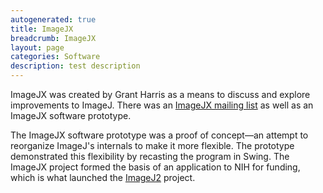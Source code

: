 ```yaml
---
autogenerated: true
title: ImageJX
breadcrumb: ImageJX
layout: page
categories: Software
description: test description
---
```


ImageJX was created by Grant Harris as a means to discuss and explore improvements to ImageJ. There was an [ImageJX mailing list](http://groups.google.com/group/imagejx) as well as an ImageJX software prototype.

The ImageJX software prototype was a proof of concept—an attempt to reorganize ImageJ's internals to make it more flexible. The prototype demonstrated this flexibility by recasting the program in Swing. The ImageJX project formed the basis of an application to NIH for funding, which is what launched the [ImageJ2](ImageJ2) project.


